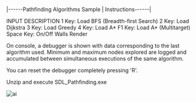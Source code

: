 |------Pathfinding Algorithms Sample | Instructions------|

INPUT DESCRIPTION
1 Key: Load BFS (Breadth-first Search)
2 Key: Load Dijkstra
3 Key: Load Greedy
4 Key: Load A*
F1 Key: Load A* (Multitarget)
Space Key: On/Off Walls Render

On console, a debugger is shown with data corresponding
to the last algorithm used.
Minimum and maximum nodes explored are logged and accumulated
between simultaneous executions of the same algorithm.

You can reset the debugger completely pressing 'R'.

Unzip and execute SDL_Pathfinding.exe

![ai](https://user-images.githubusercontent.com/9480855/209595609-bbedfa23-fa55-481a-ae5c-351432647058.gif)
